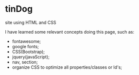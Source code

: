 # tinDog
site using HTML and CSS

I have learned some relevant concepts doing this page, such as:

* fontawesome;
* google fonts;
* CSS(Bootstrap);
* jquery(javaScript);
* nav, section;
* organize CSS to optimize all properties/classes or Id's;

